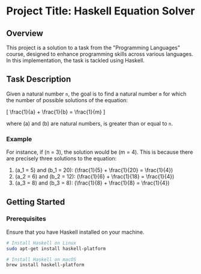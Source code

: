 # Project Title: Haskell Equation Solver

## Overview

This project is a solution to a task from the "Programming Languages" course, designed to enhance programming skills across various languages. In this implementation, the task is tackled using Haskell.

## Task Description

Given a natural number `n`, the goal is to find a natural number `m` for which the number of possible solutions of the equation:

\[ \frac{1}{a} + \frac{1}{b} = \frac{1}{m} \]

where \(a\) and \(b\) are natural numbers, is greater than or equal to `n`.

### Example

For instance, if \(n = 3\), the solution would be \(m = 4\). This is because there are precisely three solutions to the equation:

1. \(a_1 = 5\) and \(b_1 = 20\): \(\frac{1}{5} + \frac{1}{20} = \frac{1}{4}\)
2. \(a_2 = 6\) and \(b_2 = 12\): \(\frac{1}{6} + \frac{1}{18} = \frac{1}{4}\)
3. \(a_3 = 8\) and \(b_3 = 8\): \(\frac{1}{8} + \frac{1}{8} = \frac{1}{4}\)

## Getting Started

### Prerequisites

Ensure that you have Haskell installed on your machine.

```bash
# Install Haskell on Linux
sudo apt-get install haskell-platform

# Install Haskell on macOS
brew install haskell-platform
